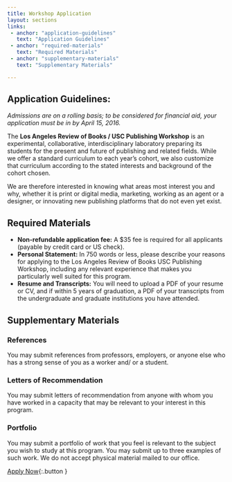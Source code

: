 ```yaml
---
title: Workshop Application
layout: sections
links:
 - anchor: "application-guidelines"
   text: "Application Guidelines"
 - anchor: "required-materials"
   text: "Required Materials"
 - anchor: "supplementary-materials"
   text: "Supplementary Materials"

---
```

## Application Guidelines:

_Admissions are on a rolling basis; to be considered for financial aid, your application must be in by April 15, 2016._

The **Los Angeles Review of Books / USC Publishing Workshop** is an
experimental, collaborative, interdisciplinary laboratory preparing its students
for the present and future of publishing and related fields. While we offer a
standard curriculum to each year’s cohort, we also customize that curriculum
according to the stated interests and background of the cohort chosen.

We are therefore interested in knowing what areas most interest you and why,
whether it is print or digital media, marketing, working as an agent or a
designer, or innovating new publishing platforms that do not even yet exist.

## Required Materials

- **Non-refundable application fee:** A $35 fee is required for all applicants
  (payable by credit card or US check).
- **Personal Statement:** In 750 words or less, please describe your reasons for
  applying to the Los Angeles Review of Books USC Publishing Workshop, including
  any relevant experience that makes you particularly well suited for this
  program.
- **Resume and Transcripts:** You will need to upload a PDF of your resume or
  CV, and if within 5 years of graduation, a PDF of your transcripts from the
  undergraduate and graduate institutions you have attended.

## Supplementary Materials

### References
You may submit references from professors, employers, or anyone else who has a
strong sense of you as a worker and/ or a student.

### Letters of Recommendation
You may submit letters of recommendation from anyone with whom you have worked
in a capacity that may be relevant to your interest in this program.

### Portfolio
You may submit a portfolio of work that you feel is relevant to the subject you
wish to study at this program. You may submit up to three examples of such work.
We do not accept physical material mailed to our office.

[Apply Now](https://losangelesreviewofbooks.submittable.com/submit/52989){:.button }

<br />
